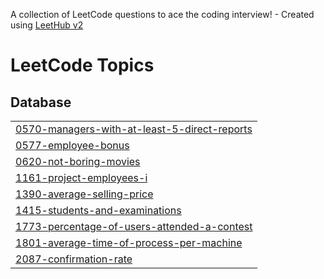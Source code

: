 A collection of LeetCode questions to ace the coding interview! - Created using [LeetHub v2](https://github.com/arunbhardwaj/LeetHub-2.0)
<!---LeetCode Topics Start-->
# LeetCode Topics
## Database
|  |
| ------- |
| [0570-managers-with-at-least-5-direct-reports](https://github.com/hpaintola/leetcode/tree/master/0570-managers-with-at-least-5-direct-reports) |
| [0577-employee-bonus](https://github.com/hpaintola/leetcode/tree/master/0577-employee-bonus) |
| [0620-not-boring-movies](https://github.com/hpaintola/leetcode/tree/master/0620-not-boring-movies) |
| [1161-project-employees-i](https://github.com/hpaintola/leetcode/tree/master/1161-project-employees-i) |
| [1390-average-selling-price](https://github.com/hpaintola/leetcode/tree/master/1390-average-selling-price) |
| [1415-students-and-examinations](https://github.com/hpaintola/leetcode/tree/master/1415-students-and-examinations) |
| [1773-percentage-of-users-attended-a-contest](https://github.com/hpaintola/leetcode/tree/master/1773-percentage-of-users-attended-a-contest) |
| [1801-average-time-of-process-per-machine](https://github.com/hpaintola/leetcode/tree/master/1801-average-time-of-process-per-machine) |
| [2087-confirmation-rate](https://github.com/hpaintola/leetcode/tree/master/2087-confirmation-rate) |
<!---LeetCode Topics End-->